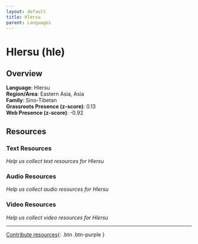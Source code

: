 ```yaml
---
layout: default
title: Hlersu
parent: Languages
---
```


# Hlersu (hle)

## Overview

**Language**: Hlersu  
**Region/Area**: Eastern Asia, Asia  
**Family**: Sino-Tibetan  
**Grassroots Presence (z-score)**: 0.13  
**Web Presence (z-score)**: -0.92  

## Resources

### Text Resources
*Help us collect text resources for Hlersu*

### Audio Resources
*Help us collect audio resources for Hlersu*

### Video Resources
*Help us collect video resources for Hlersu*

---

[Contribute resources](https://forms.office.com/e/1SfLJx3u1r){: .btn .btn-purple }
